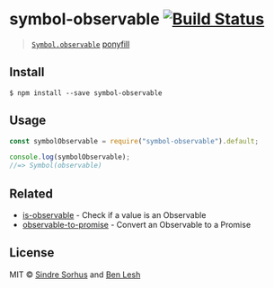 # symbol-observable [![Build Status](https://travis-ci.org/benlesh/symbol-observable.svg?branch=master)](https://travis-ci.org/benlesh/symbol-observable)

> [`Symbol.observable`](https://github.com/zenparsing/es-observable) [ponyfill](https://ponyfill.com)

## Install

```
$ npm install --save symbol-observable
```

## Usage

```js
const symbolObservable = require("symbol-observable").default;

console.log(symbolObservable);
//=> Symbol(observable)
```

## Related

- [is-observable](https://github.com/sindresorhus/is-observable) - Check if a value is an Observable
- [observable-to-promise](https://github.com/sindresorhus/observable-to-promise) - Convert an Observable to a Promise

## License

MIT © [Sindre Sorhus](https://sindresorhus.com) and [Ben Lesh](https://github.com/benlesh)

